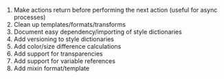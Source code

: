 1. Make actions return before performing the next action (useful for async processes)
1. Clean up templates/formats/transforms
1. Document easy dependency/importing of style dictionaries
1. Add versioning to style dictionaries
1. Add color/size difference calculations
1. Add support for transparencies
1. Add support for variable references
1. Add mixin format/template
